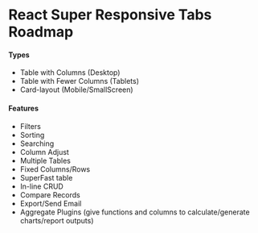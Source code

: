 # React Super Responsive Tabs Roadmap

#### Types
- Table with Columns (Desktop)
- Table with Fewer Columns (Tablets)
- Card-layout (Mobile/SmallScreen)

#### Features
- Filters
- Sorting
- Searching
- Column Adjust
- Multiple Tables
- Fixed Columns/Rows
- SuperFast table
- In-line CRUD
- Compare Records
- Export/Send Email
- Aggregate Plugins (give functions and columns to calculate/generate charts/report outputs)
